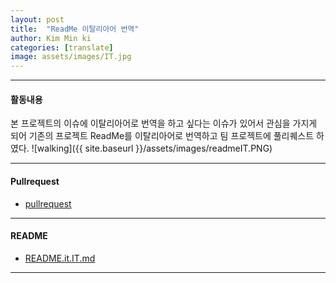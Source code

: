 ```yaml
---
layout: post
title:  "ReadMe 이탈리아어 번역"
author: Kim Min ki
categories: [translate]
image: assets/images/IT.jpg
---
```


***
#### 활동내용
본 프로젝트의 이슈에 이탈리아어로 번역을 하고 싶다는 이슈가 있어서 관심을 가지게 되어 기존의 프로젝트 ReadMe를 이탈리아어로 번역하고 팀 프로젝트에 풀리퀘스트 하였다.
![walking]({{ site.baseurl }}/assets/images/readmeIT.PNG)
***
#### Pullrequest

- [pullrequest](https://github.com/18-2-SKKU-OSS/2018-2-OSS-L1/pull/34)

***
#### README

- [README.it.IT.md](https://github.com/18-2-SKKU-OSS/2018-2-OSS-L1/blob/master/README.it-IT.md)

***